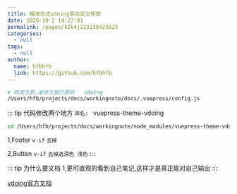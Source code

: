 ```yaml
---
title: 解决办法vdoing库自定义修改
date: 2020-10-2 14:27:01
permalink: /pages/k2k4j223236423823
categories: 
  - null
tags: 
  - null
author: 
  name: hfbhfb
  link: https://github.com/hfbhfb
---
```



``` bash
# 修改主题,本地主题已删除   vdoing
/Users/hfb/projects/docs/workingnote/docs/.vuepress/config.js
```

::: tip 代码修改两个地方
`库名: `  vuepress-theme-vdoing 

``` bash
cd /Users/hfb/projects/docs/workingnote/node_modules/vuepress-theme-vdoing
```

1,Footer `v-if` `去掉`

2,Butten `v-if` `去掉选深色 浅色`
:::



::: tip 为什么要文档
1,更可直观的看到自己笔记,这样才是真正能对自己输出
:::



[vdoing官方文档](https://doc.xugaoyi.com/vuepress-theme-vdoing-doc/pages/793dcb/#%E7%89%88%E6%9C%AC%E5%8D%87%E7%BA%A7)





